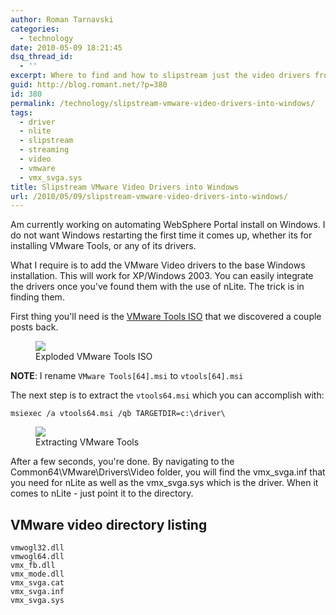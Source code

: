 ```yaml
---
author: Roman Tarnavski
categories:
  - technology
date: 2010-05-09 18:21:45
dsq_thread_id:
  - ''
excerpt: Where to find and how to slipstream just the video drivers from VMware Tools into Windows.
guid: http://blog.romant.net/?p=380
id: 380
permalink: /technology/slipstream-vmware-video-drivers-into-windows/
tags:
  - driver
  - nlite
  - slipstream
  - streaming
  - video
  - vmware
  - vmx_svga.sys
title: Slipstream VMware Video Drivers into Windows
url: /2010/05/09/slipstream-vmware-video-drivers-into-windows/
---
```


Am currently working on automating WebSphere Portal install on Windows. I do not want Windows restarting the first time it comes up, whether its for installing VMware Tools, or any of its drivers. 

What I require is to add the VMware Video drivers to the base Windows installation. This will work for XP/Windows 2003. You can easily integrate the drivers once you've found them with the use of nLite. The trick is in finding them.

First thing you'll need is the [VMware Tools ISO](http://blog.romant.net/vmware/where-to-find-http://blog.romant.net/vmware-tools-on-the-esx-host/) that we discovered a couple posts back. 

<figure>
  <img src="/images/2010/05/exploded_iso.png">
  <figcaption>Exploded VMware Tools ISO</figcaption>
</figure>

**NOTE**: I rename `VMware Tools[64].msi` to `vtools[64].msi`

The next step is to extract the `vtools64.msi` which you can accomplish with:
  
```
msiexec /a vtools64.msi /qb TARGETDIR=c:\driver\
```

<figure>
  <img src="/images/2010/05/Screen-shot-2010-05-09-at-5.50.52-PM.png">
  <figcaption>Extracting VMware Tools</figcaption>
</figure>

After a few seconds, you're done. By navigating to the Common64\VMware\Drivers\Video folder, you will find the vmx\_svga.inf that you need for nLite as well as the vmx\_svga.sys which is the driver. When it comes to nLite - just point it to the directory.

## VMware video directory listing

```
vmwogl32.dll	  
vmwogl64.dll	  
vmx_fb.dll	  
vmx_mode.dll	  
vmx_svga.cat	  
vmx_svga.inf	  
vmx_svga.sys
```